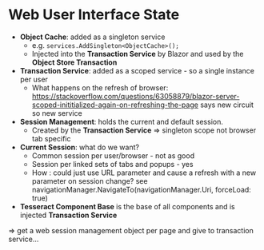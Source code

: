# Web User Interface State

- **Object Cache**: added as a singleton service 
    - e.g. ```services.AddSingleton<ObjectCache>();```
    - Injected into the **Transaction Service** by Blazor and used by the **Object Store Transaction**
- **Transaction Service**: added as a scoped service - so a single instance per user
    - What happens on the refresh of browser: https://stackoverflow.com/questions/63058879/blazor-server-scoped-inititialized-again-on-refreshing-the-page says new circuit so new service
- **Session Management**: holds the current and default session. 
    - Created by the **Transaction Service** => singleton scope not browser tab specific
- **Current Session**: what do we want?
    - Common session per user/browser - not as good
    - Session per linked sets of tabs and popups - yes
    - How : could just use URL parameter and cause a refresh with a new parameter on session change? see navigationManager.NavigateTo(navigationManager.Uri, forceLoad: true)
- **Tesseract Component Base** is the base of all components and is injected **Transaction Service**

=> get a web session management object per page and give to transaction service...